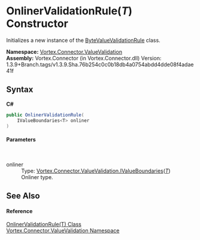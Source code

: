 # OnlinerValidationRule(*T*) Constructor 
 

Initializes a new instance of the <a href="T_Vortex_Connector_ValueValidation_ByteValueValidationRule.md">ByteValueValidationRule</a> class.

**Namespace:**&nbsp;<a href="N_Vortex_Connector_ValueValidation.md">Vortex.Connector.ValueValidation</a><br />**Assembly:**&nbsp;Vortex.Connector (in Vortex.Connector.dll) Version: 1.3.9+Branch.tags/v1.3.9.Sha.76b254c0c0b18db4a0754abdd4dde08f4adae41f

## Syntax

**C#**<br />
``` C#
public OnlinerValidationRule(
	IValueBoundaries<T> onliner
)
```


#### Parameters
&nbsp;<dl><dt>onliner</dt><dd>Type: <a href="T_Vortex_Connector_ValueValidation_IValueBoundaries_1.md">Vortex.Connector.ValueValidation.IValueBoundaries</a>(<a href="T_Vortex_Connector_ValueValidation_OnlinerValidationRule_1.md">*T*</a>)<br />Onliner type.</dd></dl>

## See Also


#### Reference
<a href="T_Vortex_Connector_ValueValidation_OnlinerValidationRule_1.md">OnlinerValidationRule(T) Class</a><br /><a href="N_Vortex_Connector_ValueValidation.md">Vortex.Connector.ValueValidation Namespace</a><br />